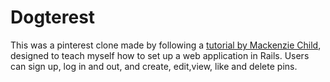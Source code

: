 # Dogterest

This was a pinterest clone made by following a [tutorial by Mackenzie Child](https://www.youtube.com/watch?v=abcnfFS_DS8), designed to teach myself how to set up a web application in Rails. Users can sign up, log in and out, and create, edit,view, like and delete pins.
